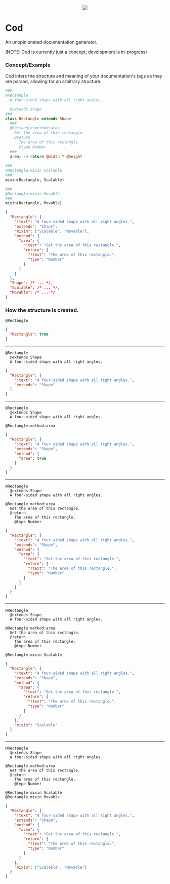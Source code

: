 <p align="center">
  <img src="http://i.imgur.com/Owgsb3R.jpg"/>
</p>

# Cod

An unopinionated documentation generator.

(NOTE: Cod is currently just a concept; development is in-progress)

### Concept/Example

Cod infers the structure and meaning of your documentation's tags as they are parsed,
allowing for an arbitrary structure.

```coffee
###
@Rectangle
  A four-sided shape with all right angles.

  @extends Shape
###
class Rectangle extends Shape
  ###
  @Rectangle:method:area
    Get the area of this rectangle.
    @return
      The area of this rectangle.
      @type Number
  ###
  area: -> return @width * @height
  
###
@Rectangle:mixin Scalable
###
mixin(Rectangle, Scalable)

###
@Rectangle:mixin Movable
###
mixin(Rectangle, Movable)
```

```json
{
  "Rectangle": {
    "!text": "A four-sided shape with all right angles.",
    "extends": "Shape",
    "mixin": ["Scalable", "Movable"],
    "method": {
      "area": {
        "!text": "Get the area of this rectangle.",
        "return": {
          "!text": "The area of this rectangle.",
          "type": "Number"
        }
      }
    }
  },
  "Shape": /* ... */,
  "Scalable": /* ... */,
  "Movable": /* ... */
}
```

### How the structure is created.
```
@Rectangle
```

```json
{
  "Rectangle": true
}
```

----

```
@Rectangle
  @extends Shape
  A four-sided shape with all right angles.
```

```json
{
  "Rectangle": {
    "!text": "A four-sided shape with all right angles.",
    "extends": "Shape"
  }
}
```

----

```
@Rectangle
  @extends Shape
  A four-sided shape with all right angles.

@Rectangle:method:area
```

```json
{
  "Rectangle": {
    "!text": "A four-sided shape with all right angles.",
    "extends": "Shape",
    "method": {
      "area": true
    }
  }
}
```

----

```
@Rectangle
  @extends Shape
  A four-sided shape with all right angles.

@Rectangle:method:area
  Get the area of this rectangle.
  @return
    The area of this rectangle.
    @type Number

```

```json
{
  "Rectangle": {
    "!text": "A four-sided shape with all right angles.",
    "extends": "Shape",
    "method": {
      "area": {
        "!text": "Get the area of this rectangle.",
        "return": {
          "!text": "The area of this rectangle.",
          "type": "Number"
        }
      }
    }
  }
}
```

----

```
@Rectangle
  @extends Shape
  A four-sided shape with all right angles.

@Rectangle:method:area
  Get the area of this rectangle.
  @return
    The area of this rectangle.
    @type Number

@Rectangle:mixin Scalable

```

```json
{
  "Rectangle": {
    "!text": "A four-sided shape with all right angles.",
    "extends": "Shape",
    "method": {
      "area": {
        "!text": "Get the area of this rectangle.",
        "return": {
          "!text": "The area of this rectangle.",
          "type": "Number"
        }
      }
    },
    "mixin": "Scalable"
  }
}
```

----

```
@Rectangle
  @extends Shape
  A four-sided shape with all right angles.

@Rectangle:method:area
  Get the area of this rectangle.
  @return
    The area of this rectangle.
    @type Number

@Rectangle:mixin Scalable
@Rectangle:mixin Movable

```

```json
{
  "Rectangle": {
    "!text": "A four-sided shape with all right angles.",
    "extends": "Shape",
    "method": {
      "area": {
        "!text": "Get the area of this rectangle.",
        "return": {
          "!text": "The area of this rectangle.",
          "type": "Number"
        }
      }
    },
    "mixin": ["Scalable", "Movable"]
  }
}
```
